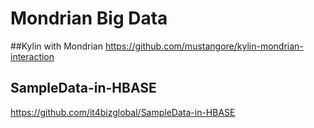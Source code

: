 # Mondrian Big Data


##Kylin with Mondrian 
https://github.com/mustangore/kylin-mondrian-interaction

## SampleData-in-HBASE
https://github.com/it4bizglobal/SampleData-in-HBASE






